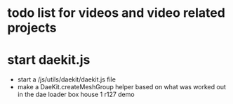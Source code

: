 # todo list for videos and video related projects

# start daekit.js
* start a /js/utils/daekit/daekit.js file
* make a DaeKit.createMeshGroup helper based on what was worked out in the dae loader box house 1 r127 demo